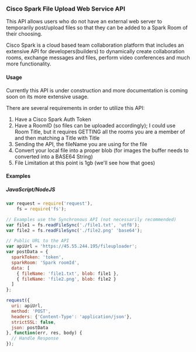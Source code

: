### Cisco Spark File Upload Web Service API

This API allows users who do not have an external web server to temporarily post/upload files so that they can be added to a Spark Room of their choosing.

Cisco Spark is a cloud based team collaboration platform that includes an extensive API for developers(builders) to dynamically create collaboration rooms, exchange messages and files, perform video conferences and much more functionality.

#### Usage

Currently this API is under construction and more documentation is coming soon on its more extensive usage.

There are several requirements in order to utilize this API:

1. Have a Cisco Spark Auth Token
2. Have a RoomID (so files can be uploaded accordingly); I could use Room Title, but it requires GETTING all the rooms you are a member of and then matching a Title with Title
3. Sending the API, the fileName you are using for the file
4. Convert your local file into a proper blob (for images the buffer needs to converted into a BASE64 String)
5. File Limitation at this point is 1gb (we'll see how that goes)

#### Examples

##### JavaScript/NodeJS

```javascript
var request = require('request'),
    fs = require('fs');

// Examples use the Synchronous API (not necessarily recommended)
var file1 = fs.readFileSync('./file1.txt', 'utf8');
var file2 = fs.readFileSync('./file2.png' 'base64');

// Public URL to the API
var apiUrl = 'https://45.55.244.195/fileuploader';
var postData = {
  sparkToken: 'token',
  sparkRoom: 'Spark roomId',
  data: [
    { fileName: 'file1.txt', blob: file1 },
    { fileName: 'file2.png', blob: file2 }
  ]
};

request({
  uri: apiUrl,
  method: 'POST',
  headers: {'Content-Type': 'application/json'},
  strictSSL: false,
  json: postData
}, function(err, res, body) {
  // Handle Response
});
```
